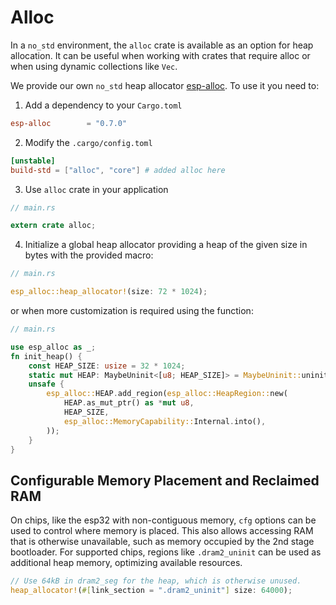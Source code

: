 # Alloc

In a `no_std` environment, the `alloc` crate is available as an option for heap allocation. It can be useful when working with crates that require alloc or when using dynamic collections like `Vec`.

We provide our own `no_std` heap allocator [esp-alloc]. To use it you need to:

1. Add a dependency to your `Cargo.toml`
```toml
esp-alloc        = "0.7.0"
```

2. Modify the `.cargo/config.toml`
```toml
[unstable]
build-std = ["alloc", "core"] # added alloc here
```

3. Use `alloc` crate in your application
```rust
// main.rs

extern crate alloc;
```

4. Initialize a global heap allocator providing a heap of the given size in bytes with the provided macro:
```rust
// main.rs

esp_alloc::heap_allocator!(size: 72 * 1024);
```

or when more customization is required using the function:
```rust
// main.rs

use esp_alloc as _;
fn init_heap() {
    const HEAP_SIZE: usize = 32 * 1024;
    static mut HEAP: MaybeUninit<[u8; HEAP_SIZE]> = MaybeUninit::uninit();
    unsafe {
        esp_alloc::HEAP.add_region(esp_alloc::HeapRegion::new(
            HEAP.as_mut_ptr() as *mut u8,
            HEAP_SIZE,
            esp_alloc::MemoryCapability::Internal.into(),
        ));
    }
}
```

## Configurable Memory Placement and Reclaimed RAM

On chips, like the esp32 with non-contiguous memory, `cfg` options can be used to control where memory is placed. This also allows accessing RAM that is otherwise unavailable, such as memory occupied by the 2nd stage bootloader. For supported chips, regions like `.dram2_uninit` can be used as additional heap memory, optimizing available resources.

```rust
// Use 64kB in dram2_seg for the heap, which is otherwise unused.
heap_allocator!(#[link_section = ".dram2_uninit"] size: 64000);
```

[esp-alloc]: https://crates.io/crates/esp-alloc